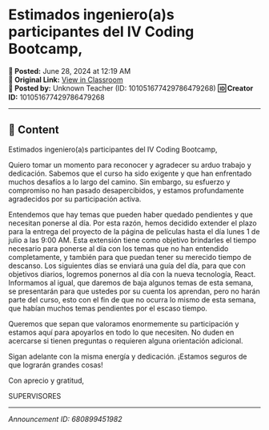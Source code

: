 # Estimados ingeniero(a)s participantes del IV Coding Bootcamp,

**📅 Posted:** June 28, 2024 at 12:19 AM  
**🔗 Original Link:** [View in Classroom](https://classroom.google.com/c/Njk1MDgxNzAyMTIx/p/NjgwODk5NDUxOTgy)  
**👤 Posted by:** Unknown Teacher (ID: 101051677429786479268)
**🆔 Creator ID:** 101051677429786479268

---

## 📝 Content

Estimados ingeniero(a)s participantes del IV Coding Bootcamp,

Quiero tomar un momento para reconocer y agradecer su arduo trabajo y dedicación. Sabemos que el curso ha sido exigente y que han enfrentado muchos desafíos a lo largo del camino. Sin embargo, su esfuerzo y compromiso no han pasado desapercibidos, y estamos profundamente agradecidos por su participación activa.

Entendemos que hay temas que pueden haber quedado pendientes y que necesitan ponerse al día. Por esta razón, hemos decidido extender el plazo para la entrega del proyecto de la página de películas hasta el día lunes 1 de julio a las 9:00 AM. Esta extensión tiene como objetivo brindarles el tiempo necesario para ponerse al día con los temas que no han entendido completamente, y también para que puedan tener su merecido tiempo de descanso. Los siguientes días se enviará una guía del día, para que con objetivos diarios, logremos ponernos al día con la nueva tecnología, React. Informamos al igual, que daremos de baja algunos temas de esta semana, se presentarán para que ustedes por su cuenta los aprendan, pero no harán parte del curso, esto con el fin de que no ocurra lo mismo de esta semana, que habían muchos temas pendientes por el escaso tiempo.

Queremos que sepan que valoramos enormemente su participación y estamos aquí para apoyarlos en todo lo que necesiten. No duden en acercarse si tienen preguntas o requieren alguna orientación adicional.

Sigan adelante con la misma energía y dedicación. ¡Estamos seguros de que lograrán grandes cosas!

Con aprecio y gratitud,

SUPERVISORES



---

*Announcement ID: 680899451982*
